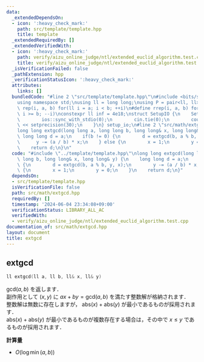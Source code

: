 ```yaml
---
data:
  _extendedDependsOn:
  - icon: ':heavy_check_mark:'
    path: src/template/template.hpp
    title: template
  _extendedRequiredBy: []
  _extendedVerifiedWith:
  - icon: ':heavy_check_mark:'
    path: verify/aizu_online_judge/ntl/extended_euclid_algorithm.test.cpp
    title: verify/aizu_online_judge/ntl/extended_euclid_algorithm.test.cpp
  _isVerificationFailed: false
  _pathExtension: hpp
  _verificationStatusIcon: ':heavy_check_mark:'
  attributes:
    links: []
  bundledCode: "#line 2 \"src/template/template.hpp\"\n#include <bits/stdc++.h>\n\
    using namespace std;\nusing ll = long long;\nusing P = pair<ll, ll>;\n#define\
    \ rep(i, a, b) for(ll i = a; i < b; ++i)\n#define rrep(i, a, b) for(ll i = a;\
    \ i >= b; --i)\nconstexpr ll inf = 4e18;\nstruct SetupIO {\n    SetupIO() {\n\
    \        ios::sync_with_stdio(0);\n        cin.tie(0);\n        cout << fixed\
    \ << setprecision(30);\n    }\n} setup_io;\n#line 2 \"src/math/extgcd.hpp\"\n\
    long long extgcd(long long a, long long b, long long& x, long long& y) {\n   \
    \ long long d = a;\n    if(b != 0) {\n        d = extgcd(b, a % b, y, x);\n  \
    \      y -= (a / b) * x;\n    } else {\n        x = 1;\n        y = 0;\n    }\n\
    \    return d;\n}\n"
  code: "#include \"../template/template.hpp\"\nlong long extgcd(long long a, long\
    \ long b, long long& x, long long& y) {\n    long long d = a;\n    if(b != 0)\
    \ {\n        d = extgcd(b, a % b, y, x);\n        y -= (a / b) * x;\n    } else\
    \ {\n        x = 1;\n        y = 0;\n    }\n    return d;\n}"
  dependsOn:
  - src/template/template.hpp
  isVerificationFile: false
  path: src/math/extgcd.hpp
  requiredBy: []
  timestamp: '2024-06-04 23:34:08+09:00'
  verificationStatus: LIBRARY_ALL_AC
  verifiedWith:
  - verify/aizu_online_judge/ntl/extended_euclid_algorithm.test.cpp
documentation_of: src/math/extgcd.hpp
layout: document
title: extgcd
---
```


## extgcd

```cpp
ll extgcd(ll a, ll b, ll& x, ll& y)
```

$\mathrm{gcd}(a, b)$ を返します．<br>
副作用として $(x, y)$ に $ax + by = \mathrm{gcd}(a, b)$ を満たす整数解が格納されます．<br>
整数解は無数に存在しますが， $\mathrm{abs}(x) + \mathrm{abs}(y)$ が最小であるものが採用されます．<br>
$\mathrm{abs}(x) + \mathrm{abs}(y)$ が最小であるものが複数存在する場合は，その中で $x \leq y$ であるものが採用されます．

**計算量**

- $O(\log \min(a, b))$